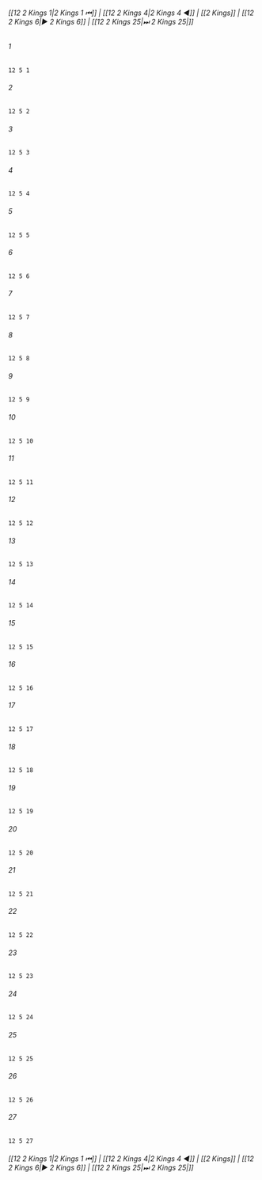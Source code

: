 
###### [[12 2 Kings 1|2 Kings 1 ⏮]] | [[12 2 Kings 4|2 Kings 4 ◀]] | [[2 Kings]] | [[12 2 Kings 6|▶ 2 Kings 6]] | [[12 2 Kings 25|⏭ 2 Kings 25|]]

###### 1
``` verse
12 5 1 
```
###### 2
``` verse
12 5 2 
```
###### 3
``` verse
12 5 3 
```
###### 4
``` verse
12 5 4 
```
###### 5
``` verse
12 5 5 
```
###### 6
``` verse
12 5 6 
```
###### 7
``` verse
12 5 7 
```
###### 8
``` verse
12 5 8 
```
###### 9
``` verse
12 5 9 
```
###### 10
``` verse
12 5 10 
```
###### 11
``` verse
12 5 11 
```
###### 12
``` verse
12 5 12 
```
###### 13
``` verse
12 5 13 
```
###### 14
``` verse
12 5 14 
```
###### 15
``` verse
12 5 15 
```
###### 16
``` verse
12 5 16 
```
###### 17
``` verse
12 5 17 
```
###### 18
``` verse
12 5 18 
```
###### 19
``` verse
12 5 19 
```
###### 20
``` verse
12 5 20 
```
###### 21
``` verse
12 5 21 
```
###### 22
``` verse
12 5 22 
```
###### 23
``` verse
12 5 23 
```
###### 24
``` verse
12 5 24 
```
###### 25
``` verse
12 5 25 
```
###### 26
``` verse
12 5 26 
```
###### 27
``` verse
12 5 27 
```

###### [[12 2 Kings 1|2 Kings 1 ⏮]] | [[12 2 Kings 4|2 Kings 4 ◀]] | [[2 Kings]] | [[12 2 Kings 6|▶ 2 Kings 6]] | [[12 2 Kings 25|⏭ 2 Kings 25|]]

